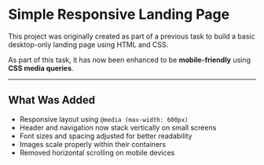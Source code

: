 #  Simple Responsive Landing Page

This project was originally created as part of a previous task to build a basic desktop-only landing page using HTML and CSS. 

As part of this task, it has now been enhanced to be **mobile-friendly** using **CSS media queries**.

---

## What Was Added

- Responsive layout using `@media (max-width: 600px)`
- Header and navigation now stack vertically on small screens
- Font sizes and spacing adjusted for better readability
- Images scale properly within their containers
- Removed horizontal scrolling on mobile devices


